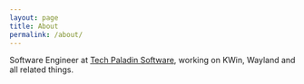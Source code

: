```yaml
---
layout: page
title: About
permalink: /about/
---
```


Software Engineer at [Tech Paladin Software](https://techpaladinsoftware.com/), working on KWin, Wayland and all related things.
